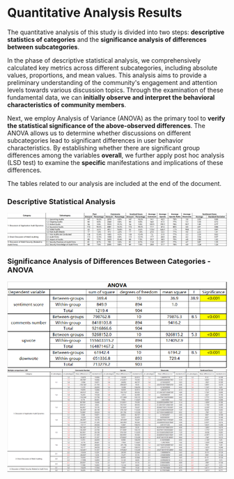 # Quantitative Analysis Results

The quantitative analysis of this study is divided into two steps: **descriptive statistics of categories** and the **significance analysis of differences between subcategories**.

In the phase of descriptive statistical analysis, we comprehensively calculated key metrics across different subcategories, including absolute values, proportions, and mean values. This analysis aims to provide a preliminary understanding of the community's engagement and attention levels towards various discussion topics. Through the examination of these fundamental data, we can **initially observe and interpret the behavioral characteristics of community members**.

Next, we employ Analysis of Variance (ANOVA) as the primary tool to **verify the statistical significance of the above-observed differences**. The ANOVA allows us to determine whether discussions on different subcategories lead to significant differences in user behavior characteristics. 
By establishing whether there are significant group differences among the variables **overall**, we further apply post hoc analysis (LSD test) to examine the **specific** manifestations and implications of these differences.

The tables related to our analysis are included at the end of the document.

### Descriptive Statistical Analysis
![Descriptive statistical results of different categories](https://github.com/Anonymousauthor2024/Supplementary-documentation/blob/main/figure/table1.png "Descriptive statistical results of different categories")

### Significance Analysis of Differences Between Categories - ANOVA
<img src="https://github.com/Anonymousauthor2024/Supplementary-documentation/blob/main/figure/anova.png" alt=" ANOVA results of different categories" title=" ANOVA results of different categories" width="600"/>
<img src="https://github.com/Anonymousauthor2024/Supplementary-documentation/blob/main/figure/LSD.png" alt="LSD results of different categories" title="LSD results of different categories" width="1000"/>
